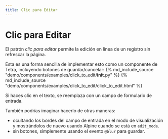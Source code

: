 ```yaml
---
title: Clic para Editar
---
```


# Clic para Editar

El patrón *clic para editar* permite la edición en línea de un registro sin refrescar la página.

Esta es una forma sencilla de implementar esto como un componente de Tetra, incluyendo botones de guardar/cancelar:
{% md_include_source "demo/components/examples/click_to_edit/__init__.py" %}
{% md_include_source "demo/components/examples/click_to_edit/click_to_edit.html" %}

Si haces clic en el texto, se reemplaza con un campo de formulario de entrada.

También podrías imaginar hacerlo de otras maneras:

* ocultando los bordes del campo de entrada en el modo de visualización y mostrándolos de nuevo usando Alpine cuando se está en `edit_mode`.
* sin botones, simplemente usando el evento `@blur` para guardar.